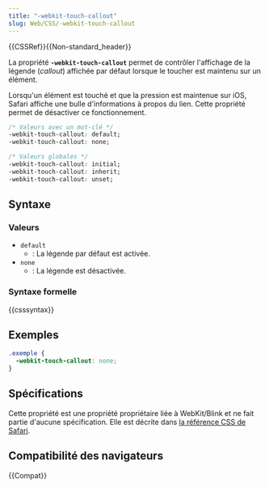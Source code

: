 ```yaml
---
title: "-webkit-touch-callout"
slug: Web/CSS/-webkit-touch-callout
---
```


{{CSSRef}}{{Non-standard_header}}

La propriété **`-webkit-touch-callout`** permet de contrôler l'affichage de la légende (_callout_) affichée par défaut lorsque le toucher est maintenu sur un élément.

Lorsqu'un élément est touché et que la pression est maintenue sur iOS, Safari affiche une bulle d'informations à propos du lien. Cette propriété permet de désactiver ce fonctionnement.

```css
/* Valeurs avec un mot-clé */
-webkit-touch-callout: default;
-webkit-touch-callout: none;

/* Valeurs globales */
-webkit-touch-callout: initial;
-webkit-touch-callout: inherit;
-webkit-touch-callout: unset;
```

## Syntaxe

### Valeurs

- `default`
  - : La légende par défaut est activée.
- `none`
  - : La légende est désactivée.

### Syntaxe formelle

{{csssyntax}}

## Exemples

```css
.exemple {
  -webkit-touch-callout: none;
}
```

## Spécifications

Cette propriété est une propriété propriétaire liée à WebKit/Blink et ne fait partie d'aucune spécification. Elle est décrite dans [la référence CSS de Safari](https://developer.apple.com/library/safari/documentation/AppleApplications/Reference/SafariCSSRef/Articles/StandardCSSProperties.html#//apple_ref/doc/uid/TP30001266-_webkit_touch_callout).

## Compatibilité des navigateurs

{{Compat}}
